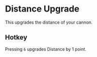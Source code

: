 # Distance Upgrade

This upgrades the distance of your cannon.

## Hotkey 
Pressing `6` upgrades Distance by 1 point.